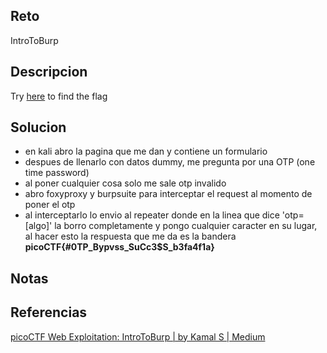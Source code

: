 
## Reto
 IntroToBurp

## Descripcion
Try [here](http://titan.picoctf.net:51984/) to find the flag
## Solucion
- en kali abro la pagina que me dan y contiene un formulario
- despues de llenarlo con datos dummy, me pregunta por una OTP (one time password)
- al poner cualquier cosa solo me sale otp invalido
- abro foxyproxy y burpsuite para interceptar el request al momento de poner el otp
- al interceptarlo lo envio al repeater donde en la linea que dice 'otp=[algo]' la borro completamente y pongo cualquier caracter en su lugar, al hacer esto la respuesta que me da es la bandera **picoCTF{#0TP_Bypvss_SuCc3$S_b3fa4f1a}**

## Notas

## Referencias
[picoCTF Web Exploitation: IntroToBurp | by Kamal S | Medium](https://medium.com/@Kamal_S/picoctf-web-exploitation-introtoburp-a2b50bf8e985)
